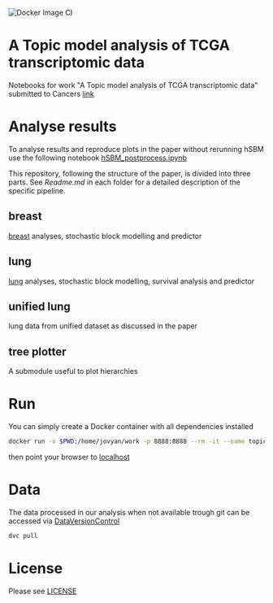 ![Docker Image CI](https://github.com/fvalle1/cancers/workflows/Docker%20Image%20CI/badge.svg)

# A Topic model analysis of TCGA transcriptomic data
Notebooks for work "A Topic model analysis of TCGA transcriptomic data" submitted to Cancers [link]()

# Analyse results

To analyse results and reproduce plots in the paper without rerunning hSBM use the following notebook [hSBM_postprocess.ipynb](hSBM_postprocess.ipynb)


This repository, following the structure of the paper, is divided into three parts. See *Readme.md* in each folder for a detailed description of the specific pipeline.

## breast
[breast](breast) analyses, stochastic block modelling and predictor

## lung
[lung](lung) analyses, stochastic block modelling, survival analysis and predictor

## unified lung
lung data from unified dataset as discussed in the paper


## tree plotter

A submodule useful to plot hierarchies

# Run
You can simply create a Docker container with all dependencies installed

```bash
docker run -v $PWD:/home/jovyan/work -p 8888:8888 --rm -it --name topic_tcga docker.pkg.github.com/fvalle1/topictcga/topic:latest
```

then point your browser to [localhost](http://localhost:8888)

# Data
The data processed in our analysis when not available trough git can be accessed via [DataVersionControl](https://dvc.org)
```bash
dvc pull
```

# License
Please see [LICENSE](LICENSE)
